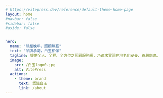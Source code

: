 ```yaml
---
# https://vitepress.dev/reference/default-theme-home-page
layout: home
#navbar: false
#sidebar: false
#aside: false


hero:
  name: "尊嚴晚年，照顧無憂"
  text: "品牌承諾，白玉相伴"
  tagline: 提供全人、全程、全方位之照顧服務網，乃追求實現在地老化安養、尊嚴向晚。
  image:
    src: /白玉logo0.jpg
    alt: VitePress
  actions:
    - theme: brand
      text: 認識白玉
      link: /about
---
```


